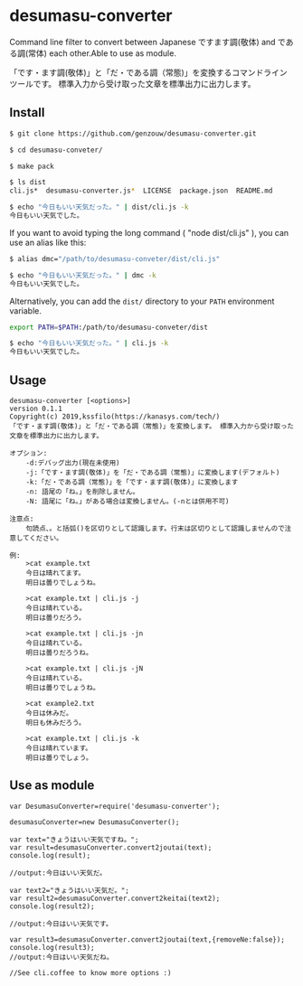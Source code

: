 # desumasu-converter

Command line filter to convert between Japanese ですます調(敬体) and である調(常体) each other.Able to use as module.

「です・ます調(敬体)」と「だ・である調（常態)」を変換するコマンドラインツールです。
標準入力から受け取った文章を標準出力に出力します。

## Install

```bash
$ git clone https://github.com/genzouw/desumasu-converter.git

$ cd desumasu-conveter/

$ make pack

$ ls dist
cli.js*  desumasu-converter.js*  LICENSE  package.json  README.md

$ echo "今日もいい天気だった。" | dist/cli.js -k
今日もいい天気でした。
```

If you want to avoid typing the long command ( "node dist/cli.js" ), you can use an alias like this:

```bash
$ alias dmc="/path/to/desumasu-conveter/dist/cli.js"

$ echo "今日もいい天気だった。" | dmc -k
今日もいい天気でした。
```

Alternatively, you can add the `dist/` directory to your `PATH` environment variable.

```bash
export PATH=$PATH:/path/to/desumasu-conveter/dist

$ echo "今日もいい天気だった。" | cli.js -k
今日もいい天気でした。
```

## Usage

```
desumasu-converter [<options>]
version 0.1.1
Copyright(c) 2019,kssfilo(https://kanasys.com/tech/)
「です・ます調(敬体)」と「だ・である調（常態)」を変換します。 標準入力から受け取った文章を標準出力に出力します。

オプション:
	-d:デバッグ出力(現在未使用)
	-j:「です・ます調(敬体)」を「だ・である調（常態)」に変換します(デフォルト)
	-k:「だ・である調（常態)」を「です・ます調(敬体)」に変換します
	-n: 語尾の「ね。」を削除しません。
	-N: 語尾に「ね。」がある場合は変換しません。(-nとは併用不可)

注意点:
	句読点、。と括弧()を区切りとして認識します。行末は区切りとして認識しませんので注意してください。

例:
	>cat example.txt
	今日は晴れてます。
	明日は曇りでしょうね。

	>cat example.txt | cli.js -j
	今日は晴れている。
	明日は曇りだろう。

	>cat example.txt | cli.js -jn
	今日は晴れている。
	明日は曇りだろうね。

	>cat example.txt | cli.js -jN
	今日は晴れている。
	明日は曇りでしょうね。

	>cat example2.txt
	今日は休みだ。
	明日も休みだろう。

	>cat example.txt | cli.js -k
	今日は晴れています。
	明日は曇りでしょう。

```

## Use as module

```
var DesumasuConverter=require('desumasu-converter');

desumasuConverter=new DesumasuConverter();

var text="きょうはいい天気ですね。";
var result=desumasuConverter.convert2joutai(text);
console.log(result);

//output:今日はいい天気だ。

var text2="きょうはいい天気だ。";
var result2=desumasuConverter.convert2keitai(text2);
console.log(result2);

//output:今日はいい天気です。

var result3=desumasuConverter.convert2joutai(text,{removeNe:false});
console.log(result3);
//output:今日はいい天気だね。

//See cli.coffee to know more options :)
```
